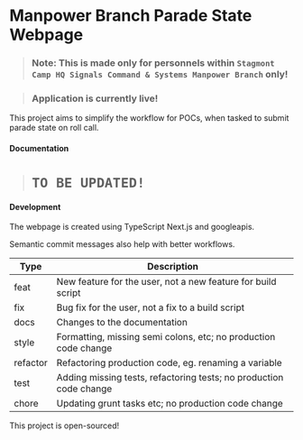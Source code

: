 # Manpower Branch Parade State Webpage

> ### Note: This is made only for personnels within `Stagmont Camp HQ Signals Command & Systems Manpower Branch` only!

> ### Application is currently live!

This project aims to simplify the workflow for POCs, when tasked to submit parade state on roll call.

#### Documentation

> # `TO BE UPDATED!`

#### Development
The webpage is created using TypeScript Next.js and googleapis.

Semantic commit messages also help with better workflows.

| Type | Description |
| ------ | ------ |
| feat | New feature for the user, not a new feature for build script |
| fix | Bug fix for the user, not a fix to a build script |
| docs | Changes to the documentation |
| style | Formatting, missing semi colons, etc; no production code change |
| refactor | Refactoring production code, eg. renaming a variable |
| test | Adding missing tests, refactoring tests; no production code change |
| chore | Updating grunt tasks etc; no production code change |

This project is open-sourced!
